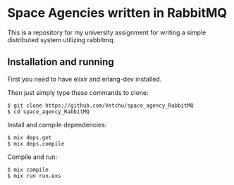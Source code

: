 # Space Agencies written in RabbitMQ

This is a repository for my university assignment for writing a simple distributed system utilizing rabbitmq. 

## Installation and running

First you need to have elixir and erlang-dev installed.

Then just simply type these commands to clone: 

    $ git clone https://github.com/Vetchu/space_agency_RabbitMQ
    $ cd space_agency_RabbitMQ

Install and compile dependencies:

    $ mix deps.get
    $ mix deps.compile

Compile and run:

    $ mix compile
    $ mix run run.exs
